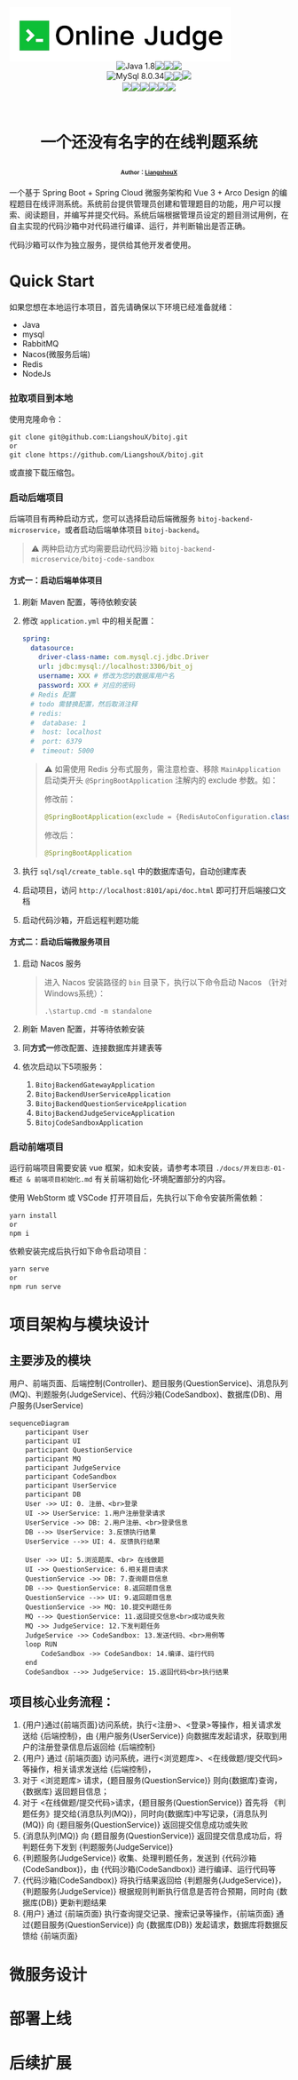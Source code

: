 <img src="docs/imgs/logo.png" style="zoom:80%;" align="center"/>

<div  style="display: flex; justify-content: center;">
    <img src="https://img.shields.io/badge/java-1.8-blue?logo=java&style=flat-square" alt="Java 1.8" style="vertical-align: middle;"/> 
    <img src="https://img.shields.io/badge/spring_boot-2.6.13-green?logo=springboot&style=flat-square" style="vertical-align: middle;"/> 
    <img src="https://img.shields.io/badge/spring_cloud-2021.0.5-brightgreen?logo=spring-cloud&style=flat-square" style="vertical-align: middle;"/> 
    <img src="https://img.shields.io/badge/vue.js-3.3.8-brightgreen?logo=vue.js&style=flat-square" style="vertical-align: middle;"/> 
</div>

<div style="display: flex; justify-content: center;">
    <div>
        <img src="https://img.shields.io/badge/mysql-8.0.34-lightblue?logo=mysql&style=flat-square" alt="MySql 8.0.34" align="center" style="vertical-align: middle;"/> 
    </div>
    <div>
        <img src="https://img.shields.io/badge/rabbitmq-3.12.0-orange?logo=rabbitmq&style=flat-square" style="vertical-align: middle;"/> 
    </div>
    <div>
        <img src="https://img.shields.io/badge/nacos-2.2.0-purple?logo=data:image/svg+xml;base64,PHN2ZyB4bWxucz0iaHR0cDovL3d3dy53My5vcmcvMjAwMC9zdmciIHdpZHRoPSI0OCIgaGVpZ2h0PSI0OCI+CiAgICA8cGF0aCBkPSJNMCAwaDQ4djQ4SDB6IiBmaWxsPSJub25lIi8+CiAgICA8cGF0aCBkPSJNMTcuNSAyNS4ybDEzLjUgMTMuNSAxMy41LTEzLjUtMTMuNS0xMy41eiIgZmlsbD0iI2ZmZiIvPgogICAgPHBhdGggZD0iTTMwIDMwYTIgMiAwIDAxLTItMiAyIDIgMCAwMS0yIDJ2Nmgydi02em0wLTloLTR2LTRoNFYzMnoiIGZpbGw9IiMwMDAiLz4KPC9zdmc+" style="vertical-align: middle;"/> 
    </div>
    <div>
        <img src="https://img.shields.io/badge/redis-7.0.9-red?logo=redis&style=flat-square"/> 
    </div>
</div>


<div style="display: flex; justify-content: center;">
    <div>
        <img src="https://img.shields.io/badge/knife4j-4.3.0-yellow?logo=data:image/svg+xml;base64,..." style="vertical-align: middle;"/> 
    </div>
    <div>
        <img src="https://img.shields.io/badge/mybatis-3.5.2-blueviolet?logo=mybatis&style=flat-square" style="vertical-align: middle;"/> 
    </div>
    <div>
        <img src="https://img.shields.io/badge/gson-2.9.1-gray?logo=gson&style=flat-square"/ style="vertical-align: middle;"> 
    </div>
    <div>
        <img src="https://img.shields.io/badge/easyexcel-3.1.1-blue?logo=data:image/svg+xml;base64,..."/ style="vertical-align: middle;"> 
    </div>
    <div>
        <img src="https://img.shields.io/badge/hutool-5.8.8-success?logo=data:image/svg+xml;base64,..."/ style="vertical-align: middle;"> 
    </div>
    <div>
        <img src="https://img.shields.io/badge/docker_java-3.3.0-darkgrey?logo=docker&style=flat-square" style="vertical-align: middle;"/> 
    </div>
</div>


​    

<h1 align="center">
    <p>
        <strong>一个还没有名字的在线判题系统</strong> 
    </p> 
    <p style="font-size: 10px; margin-top: 10px;">
        Author：<a href="https://github.com/LiangshouX" target="_blank">LiangshouX</a>
    </p>
</h1>

一个基于 Spring Boot + Spring Cloud 微服务架构和 Vue 3 + Arco Design 的编程题目在线评测系统。系统前台提供管理员创建和管理题目的功能，用户可以搜索、阅读题目，并编写并提交代码。系统后端根据管理员设定的题目测试用例，在自主实现的代码沙箱中对代码进行编译、运行，并判断输出是否正确。

代码沙箱可以作为独立服务，提供给其他开发者使用。



# Quick Start

如果您想在本地运行本项目，首先请确保以下环境已经准备就绪：

* Java
* mysql
* RabbitMQ
* Nacos(微服务后端)
* Redis
* NodeJs

### 拉取项目到本地

使用克隆命令：

```shell
git clone git@github.com:LiangshouX/bitoj.git
or
git clone https://github.com/LiangshouX/bitoj.git
```

或直接下载压缩包。



### 启动后端项目

后端项目有两种启动方式，您可以选择启动后端微服务 `bitoj-backend-microservice`，或者启动后端单体项目 `bitoj-backend`。

> :warning: 两种启动方式均需要启动代码沙箱 `bitoj-backend-microservice/bitoj-code-sandbox` 

#### 方式一：启动后端单体项目

1. 刷新 Maven 配置，等待依赖安装

2. 修改 `application.yml` 中的相关配置：

   ```yml
   spring:
     datasource:
       driver-class-name: com.mysql.cj.jdbc.Driver
       url: jdbc:mysql://localhost:3306/bit_oj
       username: XXX # 修改为您的数据库用户名
       password: XXX # 对应的密码
     # Redis 配置
     # todo 需替换配置，然后取消注释
     # redis:
     #  database: 1
     #  host: localhost
     #  port: 6379
     #  timeout: 5000
   ```

   > :warning: 如需使用 Redis 分布式服务，需注意检查、移除 `MainApplication` 启动类开头 `@SpringBootApplication` 注解内的 exclude 参数。如：
   >
   > 修改前：
   >
   > ```java
   > @SpringBootApplication(exclude = {RedisAutoConfiguration.class})
   > ```
   >
   > 修改后：
   >
   > ```java
   > @SpringBootApplication
   > ```

   

3. 执行 `sql/sql/create_table.sql` 中的数据库语句，自动创建库表 

4. 启动项目，访问 `http://localhost:8101/api/doc.html` 即可打开后端接口文档

5. 启动代码沙箱，开启远程判题功能



#### 方式二：启动后端微服务项目

1. 启动 Nacos 服务

   > 进入 Nacos 安装路径的 `bin` 目录下，执行以下命令启动 Nacos （针对 Windows系统）：
   >
   > ```shell
   > .\startup.cmd -m standalone
   > ```

   

2. 刷新 Maven 配置，并等待依赖安装

3. 同**方式一**修改配置、连接数据库并建表等

4. 依次启动以下5项服务：

   1. `BitojBackendGatewayApplication`
   2. `BitojBackendUserServiceApplication`
   3. `BitojBackendQuestionServiceApplication`
   4. ``BitojBackendJudgeServiceApplication``
   5. `BitojCodeSandboxApplication`



### 启动前端项目

运行前端项目需要安装 vue 框架，如未安装，请参考本项目 `./docs/开发日志-01-概述 & 前端项目初始化.md` 有关前端初始化-环境配置部分的内容。

使用 WebStorm 或 VSCode 打开项目后，先执行以下命令安装所需依赖：

```shell
yarn install
or
npm i
```

依赖安装完成后执行如下命令启动项目：

```shell
yarn serve
or
npm run serve
```



# 项目架构与模块设计



## 主要涉及的模块

用户、前端页面、后端控制(Controller)、题目服务(QuestionService)、消息队列(MQ)、判题服务(JudgeService)、代码沙箱(CodeSandbox)、数据库(DB)、用户服务(UserService)

```mermaid
sequenceDiagram
    participant User
    participant UI 
    participant QuestionService
    participant MQ 
    participant JudgeService 
    participant CodeSandbox 
    participant UserService
    participant DB
  	User ->> UI: 0. 注册、<br>登录
  	UI ->> UserService: 1.用户注册登录请求
  	UserService ->> DB: 2.用户注册、<br>登录信息
  	DB -->> UserService: 3.反馈执行结果
  	UserService -->> UI: 4. 反馈执行结果
  	
  	User ->> UI: 5.浏览题库、<br> 在线做题
  	UI ->> QuestionService: 6.相关题目请求
  	QuestionService ->> DB: 7.查询题目信息
  	DB -->> QuestionService: 8.返回题目信息
  	QuestionService -->> UI: 9.返回题目信息
  	QuestionService ->> MQ: 10.提交判题任务
  	MQ -->> QuestionService: 11.返回提交信息<br>成功或失败
  	MQ ->> JudgeService: 12.下发判题任务
  	JudgeService ->> CodeSandbox: 13.发送代码、<br>用例等
  	loop RUN
  		CodeSandbox ->> CodeSandbox: 14.编译、运行代码
  	end
    CodeSandbox -->> JudgeService: 15.返回代码<br>执行结果
```



## 项目核心业务流程：

1. {用户}通过{前端页面}访问系统，执行<注册>、<登录>等操作，相关请求发送给  {后端控制}，由 {用户服务(UserService)}  向数据库发起请求，获取到用户的注册登录信息后返回给 {后端控制}
2. {用户} 通过 {前端页面} 访问系统，进行<浏览题库>、<在线做题/提交代码>等操作，相关请求发送给 {后端控制}，
3. 对于 <浏览题库> 请求，{题目服务(QuestionService)} 则向{数据库}查询，{数据库} 返回题目信息；
4. 对于 <在线做题/提交代码>请求，{题目服务(QuestionService)} 首先将 《判题任务》提交给{消息队列(MQ)}，同时向{数据库}中写记录，{消息队列(MQ)} 向 {题目服务(QuestionService)} 返回提交信息成功或失败
5. {消息队列(MQ)} 向 {题目服务(QuestionService)} 返回提交信息成功后，将判题任务下发到 {判题服务(JudgeService)}
6.  {判题服务(JudgeService)}  收集、处理判题任务，发送到 {代码沙箱(CodeSandbox)}，由 {代码沙箱(CodeSandbox)} 进行编译、运行代码等
7. {代码沙箱(CodeSandbox)} 将执行结果返回给 {判题服务(JudgeService)}，{判题服务(JudgeService)} 根据规则判断执行信息是否符合预期，同时向 {数据库(DB)} 更新判题结果
8. {用户} 通过 {前端页面} 执行查询提交记录、搜索记录等操作，{前端页面} 通过{题目服务(QuestionService)} 向 {数据库(DB)} 发起请求，数据库将数据反馈给 {前端页面}







# 微服务设计









# 部署上线













# 后续扩展











